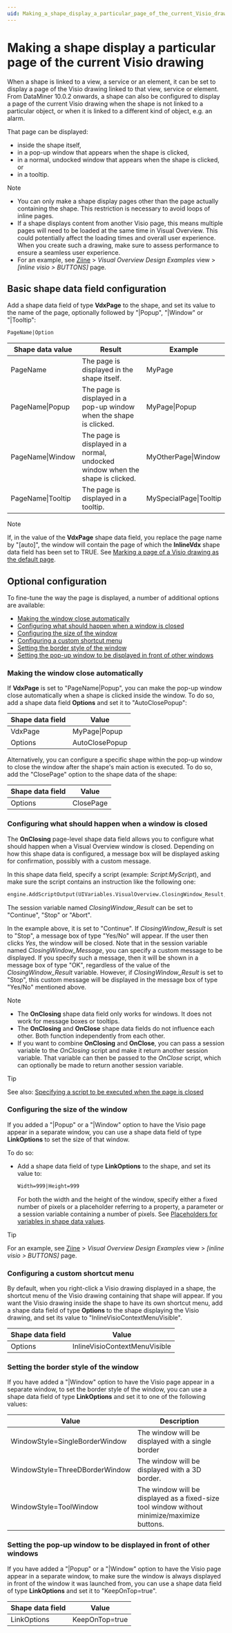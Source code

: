 ```yaml
---
uid: Making_a_shape_display_a_particular_page_of_the_current_Visio_drawing
---
```


# Making a shape display a particular page of the current Visio drawing

When a shape is linked to a view, a service or an element, it can be set to display a page of the Visio drawing linked to that view, service or element. From DataMiner 10.0.2 onwards, a shape can also be configured to display a page of the current Visio drawing when the shape is not linked to a particular object, or when it is linked to a different kind of object, e.g. an alarm.

That page can be displayed:

- inside the shape itself,
- in a pop-up window that appears when the shape is clicked,
- in a normal, undocked window that appears when the shape is clicked, or
- in a tooltip.

> [!NOTE]
>
> - You can only make a shape display pages other than the page actually containing the shape. This restriction is necessary to avoid loops of inline pages.
> - If a shape displays content from another Visio page, this means multiple pages will need to be loaded at the same time in Visual Overview. This could potentially affect the loading times and overall user experience. When you create such a drawing, make sure to assess performance to ensure a seamless user experience.
> - For an example, see [Ziine](xref:ZiineDemoSystem) > *Visual Overview Design Examples* view > *[inline visio > BUTTONS]* page.

## Basic shape data field configuration

Add a shape data field of type **VdxPage** to the shape, and set its value to the name of the page, optionally followed by "\|Popup", "\|Window" or "\|Tooltip":

```txt
PageName|Option
```

| Shape data value  | Result                                                                        | Example                |
| ----------------- | ----------------------------------------------------------------------------- | ---------------------- |
| PageName          | The page is displayed in the shape itself.                                    | MyPage                 |
| PageName\|Popup   | The page is displayed in a pop-up window when the shape is clicked.           | MyPage\|Popup          |
| PageName\|Window  | The page is displayed in a normal, undocked window when the shape is clicked. | MyOtherPage\|Window    |
| PageName\|Tooltip | The page is displayed in a tooltip.                                           | MySpecialPage\|Tooltip |

> [!NOTE]
> If, in the value of the **VdxPage** shape data field, you replace the page name by "\[auto\]", the window will contain the page of which the **InlineVdx** shape data field has been set to TRUE. See [Marking a page of a Visio drawing as the default page](xref:Marking_a_page_of_a_Visio_drawing_as_the_default_page).

## Optional configuration

To fine-tune the way the page is displayed, a number of additional options are available:

- [Making the window close automatically](#making-the-window-close-automatically)
- [Configuring what should happen when a window is closed](#configuring-what-should-happen-when-a-window-is-closed)
- [Configuring the size of the window](#configuring-the-size-of-the-window)
- [Configuring a custom shortcut menu](#configuring-a-custom-shortcut-menu)
- [Setting the border style of the window](#setting-the-border-style-of-the-window)
- [Setting the pop-up window to be displayed in front of other windows](#setting-the-pop-up-window-to-be-displayed-in-front-of-other-windows)

### Making the window close automatically

If **VdxPage** is set to "PageName\|Popup", you can make the pop-up window close automatically when a shape is clicked inside the window. To do so, add a shape data field **Options** and set it to "AutoClosePopup":

| Shape data field | Value          |
| ---------------- | -------------- |
| VdxPage          | MyPage\|Popup  |
| Options          | AutoClosePopup |

Alternatively, you can configure a specific shape within the pop-up window to close the window after the shape's main action is executed. To do so, add the "ClosePage" option to the shape data of the shape:

| Shape data field | Value     |
| ---------------- | --------- |
| Options          | ClosePage |

### Configuring what should happen when a window is closed

The **OnClosing** page-level shape data field allows you to configure what should happen when a Visual Overview window is closed. Depending on how this shape data is configured, a message box will be displayed asking for confirmation, possibly with a custom message.

In this shape data field, specify a script (example: *Script:MyScript*), and make sure the script contains an instruction like the following one:

```txt
engine.AddScriptOutput(UIVariables.VisualOverview.ClosingWindow_Result,ClosingMode.Continue.ToString());
```

The session variable named *ClosingWindow_Result* can be set to "Continue", "Stop" or "Abort".

In the example above, it is set to "Continue". If *ClosingWindow_Result* is set to "Stop", a message box of type "Yes/No" will appear. If the user then clicks *Yes*, the window will be closed. Note that in the session variable named *ClosingWindow_Message*, you can specify a custom message to be displayed. If you specify such a message, then it will be shown in a message box of type "OK", regardless of the value of the *ClosingWindow_Result* variable. However, if *ClosingWindow_Result* is set to "Stop", this custom message will be displayed in the message box of type "Yes/No" mentioned above.

> [!NOTE]
>
> - The **OnClosing** shape data field only works for windows. It does not work for message boxes or tooltips.
> - The **OnClosing** and **OnClose** shape data fields do not influence each other. Both function independently from each other.
> - If you want to combine **OnClosing** and **OnClose**, you can pass a session variable to the *OnClosing* script and make it return another session variable. That variable can then be passed to the *OnClose* script, which can optionally be made to return another session variable.

> [!TIP]
> See also: [Specifying a script to be executed when the page is closed](xref:Linking_a_shape_to_an_Automation_script#specifying-a-script-to-be-executed-when-the-page-is-closed)

### Configuring the size of the window

If you added a "\|Popup" or a "\|Window" option to have the Visio page appear in a separate window, you can use a shape data field of type **LinkOptions** to set the size of that window.

To do so:

- Add a shape data field of type **LinkOptions** to the shape, and set its value to:

  ```txt
  Width=999|Height=999
  ```

  For both the width and the height of the window, specify either a fixed number of pixels or a placeholder referring to a property, a parameter or a session variable containing a number of pixels. See [Placeholders for variables in shape data values](xref:Placeholders_for_variables_in_shape_data_values).

> [!TIP]
> For an example, see [Ziine](xref:ZiineDemoSystem) > *Visual Overview Design Examples* view > *[inline visio > BUTTONS]* page.

### Configuring a custom shortcut menu

By default, when you right-click a Visio drawing displayed in a shape, the shortcut menu of the Visio drawing containing that shape will appear. If you want the Visio drawing inside the shape to have its own shortcut menu, add a shape data field of type **Options** to the shape displaying the Visio drawing, and set its value to "InlineVisioContextMenuVisible".

| Shape data field | Value                         |
| ---------------- | ----------------------------- |
| Options          | InlineVisioContextMenuVisible |

### Setting the border style of the window

If you have added a "\|Window" option to have the Visio page appear in a separate window, to set the border style of the window, you can use a shape data field of type **LinkOptions** and set it to one of the following values:

| Value                          | Description                                                                                 |
| ------------------------------ | ------------------------------------------------------------------------------------------- |
| WindowStyle=SingleBorderWindow | The window will be displayed with a single border                                           |
| WindowStyle=ThreeDBorderWindow | The window will be displayed with a 3D border.                                              |
| WindowStyle=ToolWindow         | The window will be displayed as a fixed-size tool window without minimize/maximize buttons. |

### Setting the pop-up window to be displayed in front of other windows

If you have added a "\|Popup" or a "\|Window" option to have the Visio page appear in a separate window, to make sure the window is always displayed in front of the window it was launched from, you can use a shape data field of type **LinkOptions** and set it to "KeepOnTop=true".

| Shape data field | Value          |
| ---------------- | -------------- |
| LinkOptions      | KeepOnTop=true |
